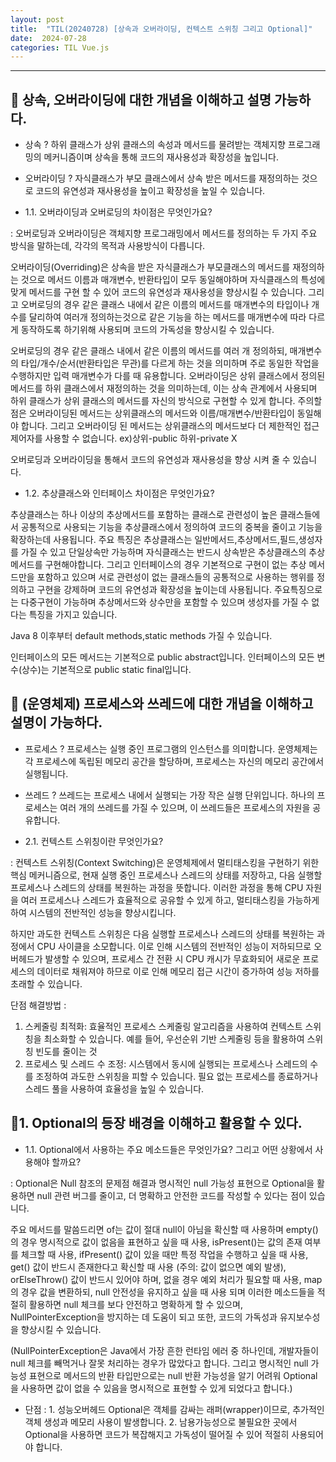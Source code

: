 ```yaml
---
layout: post
title:  "TIL(20240728) [상속과 오버라이딩, 컨텍스트 스위칭 그리고 Optional]"
date:  2024-07-28
categories: TIL Vue.js
---
```


----------------------------------------------------------------------------

## 📌 상속, 오버라이딩에 대한 개념을 이해하고 설명 가능하다. 

- 상속 ? 하위 클래스가 상위 클래스의 속성과 메서드를 물려받는 객체지향 프로그래밍의 메커니즘이며 상속을 통해 코드의 재사용성과 확장성을 높입니다. 
- 오버라이딩 ? 자식클래스가 부모 클래스에서 상속 받은 메서드를 재정의하는 것으로 코드의 유연성과 재사용성을 높이고 확장성을 높일 수 있습니다. 


- 1.1. 오버라이딩과 오버로딩의 차이점은 무엇인가요?

: 오버로딩과 오버라이딩은 객체지향 프로그래밍에서 메서드를 정의하는 두 가지 주요 방식을 말하는데, 각각의 목적과 사용방식이 다릅니다. 

 오버라이딩(Overriding)은 상속을 받은 자식클래스가 부모클래스의 메서드를 재정의하는 것으로 메서드 이름과 매개변수, 반환타입이 모두 동일해야하며 자식클래스의 특성에 맞게 메서드를 구현 할 수 있어 코드의 유연성과 재사용성을 향상시킬 수 있습니다. 그리고 오버로딩의 경우 같은 클래스 내에서 같은 이름의 메서드를 매개변수의 타입이나 개수를 달리하여 여러개 정의하는것으로 같은 기능을 하는 메서드를 매개변수에 따라 다르게 동작하도록 하기위해 사용되며 코드의 가독성을 향상시킬 수 있습니다.

오버로딩의 경우 같은 클래스 내에서 같은 이름의 메서드를 여러 개 정의하되, 매개변수의 타입/개수/순서(반환타입은 무관)를 다르게 하는 것을 의미하며 주로 동일한 작업을 수행하지만 입력 매개변수가 다를 때 유용합니다. 
오버라이딩은 상위 클래스에서 정의된 메서드를 하위 클래스에서 재정의하는 것을 의미하는데, 이는 상속 관계에서 사용되며 하위 클래스가 상위 클래스의 메서드를 자신의 방식으로 구현할 수 있게 합니다. 주의할 점은 오버라이딩된 메서드는 상위클래스의 메서드와 이름/매개변수/반환타입이 동일해야 합니다. 그리고 오버라이딩 된 메서드는 상위클래스의 메서드보다 더 제한적인 접근제어자를 사용할 수 없습니다. ex)상위-public 하위-private X 

오버로딩과 오버라이딩을 통해서 코드의 유연성과 재사용성을 향상 시켜 줄 수 있습니다. 

- 1.2. 추상클래스와 인터페이스 차이점은 무엇인가요?

추상클래스는 하나 이상의 추상메서드를 포함하는 클래스로 관련성이 높은 클래스들에서 공통적으로 사용되는 기능을 추상클래스에서 정의하여 코드의 중복을 줄이고 기능을 확장하는데 사용됩니다. 주요 특징은 추상클래스는 일반메서드,추상메서드,필드,생성자를 가질 수 있고 단일상속만 가능하며 자식클래스는 반드시 상속받은 추상클래스의 추상메서드를 구현해야합니다.
그리고 인터페이스의 경우 기본적으로 구현이 없는 추상 메서드만을 포함하고 있으며 서로 관련성이 없는 클래스들의 공통적으로 사용하는 행위를 정의하고 구현을 강제하며 코드의 유연성과 확장성을 높이는데 사용됩니다. 주요특징으로는 다중구현이 가능하며 추상메서드와 상수만을 포함할 수 있으며 생성자를 가질 수 없다는 특징을 가지고 있습니다. 

Java 8 이후부터 default methods,static methods 가질 수 있습니다. 

인터페이스의 모든 메서드는 기본적으로 public abstract입니다.
인터페이스의 모든 변수(상수)는 기본적으로 public static final입니다.

## 📌 (운영체제) 프로세스와 쓰레드에 대한 개념을 이해하고 설명이 가능하다.

- 프로세스 ? 프로세스는 실행 중인 프로그램의 인스턴스를 의미합니다. 운영체제는 각 프로세스에 독립된 메모리 공간을 할당하며, 프로세스는 자신의 메모리 공간에서 실행됩니다.

- 쓰레드 ? 쓰레드는 프로세스 내에서 실행되는 가장 작은 실행 단위입니다. 하나의 프로세스는 여러 개의 쓰레드를 가질 수 있으며, 이 쓰레드들은 프로세스의 자원을 공유합니다.

- 2.1. 컨텍스트 스위칭이란 무엇인가요?

: 컨텍스트 스위칭(Context Switching)은 운영체제에서 멀티태스킹을 구현하기 위한 핵심 메커니즘으로, 현재 실행 중인 프로세스나 스레드의 상태를 저장하고, 다음 실행할 프로세스나 스레드의 상태를 복원하는 과정을 뜻합니다. 이러한 과정을 통해 CPU 자원을 여러 프로세스나 스레드가 효율적으로 공유할 수 있게 하고, 멀티태스킹을 가능하게 하여 시스템의 전반적인 성능을 향상시킵니다. 

하지만 과도한 컨텍스트 스위칭은 다음 실행할 프로세스나 스레드의 상태를 복원하는 과정에서 CPU 사이클을 소모합니다. 이로 인해 시스템의 전반적인 성능이 저하되므로 오버헤드가 발생할 수 있으며, 프로세스 간 전환 시 CPU 캐시가 무효화되어 새로운 프로세스의 데이터로 채워져야 하므로 이로 인해 메모리 접근 시간이 증가하여 성능 저하를 초래할 수 있습니다.
 
단점 해결방법 :
1. 스케줄링 최적화:
효율적인 프로세스 스케줄링 알고리즘을 사용하여 컨텍스트 스위칭을 최소화할 수 있습니다. 예를 들어, 우선순위 기반 스케줄링 등을 활용하여 스위칭 빈도를 줄이는 것
2. 프로세스 및 스레드 수 조정:
시스템에서 동시에 실행되는 프로세스나 스레드의 수를 조정하여 과도한 스위칭을 피할 수 있습니다. 필요 없는 프로세스를 종료하거나 스레드 풀을 사용하여 효율성을 높일 수 있습니다.

## 📌1. Optional의 등장 배경을 이해하고 활용할 수 있다.
- 1.1. Optional에서 사용하는 주요 메소드들은 무엇인가요? 그리고 어떤 상황에서 사용해야 할까요?

: Optional은 Null 참조의 문제점 해결과 명시적인 null 가능성 표현으로 Optional을 활용하면 null 관련 버그를 줄이고, 더 명확하고 안전한 코드를 작성할 수 있다는 점이 있습니다. 

주요 메서드를 말씀드리면 
of는 값이 절대 null이 아님을 확신할 때 사용하며 
empty()의 경우 명시적으로 값이 없음을 표현하고 싶을 때 사용, 
isPresent()는 값의 존재 여부를 체크할 때 사용, 
ifPresent() 값이 있을 때만 특정 작업을 수행하고 싶을 때 사용, 
get() 값이 반드시 존재한다고 확신할 때 사용 (주의: 값이 없으면 예외 발생), 
orElseThrow() 값이 반드시 있어야 하며, 없을 경우 예외 처리가 필요할 때 사용, 
map의 경우 값을 변환하되, null 안전성을 유지하고 싶을 때 사용 되며
이러한 메소드들을 적절히 활용하면 null 체크를 보다 안전하고 명확하게 할 수 있으며,
NullPointerException을 방지하는 데 도움이 되고 또한, 코드의 가독성과 유지보수성을 향상시킬 수 있습니다.

(NullPointerException은 Java에서 가장 흔한 런타임 에러 중 하나인데, 개발자들이 null 체크를 빼먹거나 잘못 처리하는 경우가 많았다고 합니다. 그리고  명시적인 null 가능성 표현으로 메서드의 반환 타입만으로는 null 반환 가능성을 알기 어려워 Optional을 사용하면 값이 없을 수 있음을 명시적으로 표현할 수 있게 되었다고 합니다.)

- 단점 : 1. 성능오버헤드 Optional은 객체를 감싸는 래퍼(wrapper)이므로, 추가적인 객체 생성과 메모리 사용이 발생합니다. 2. 남용가능성으로 불필요한 곳에서 Optional을 사용하면 코드가 복잡해지고 가독성이 떨어질 수 있어 적절히 사용되어야 합니다. 
